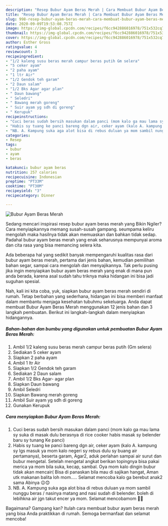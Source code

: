 ```yaml
---
description: "Resep Bubur Ayam Beras Merah | Cara Membuat Bubur Ayam Beras Merah Yang Sedap"
title: "Resep Bubur Ayam Beras Merah | Cara Membuat Bubur Ayam Beras Merah Yang Sedap"
slug: 998-resep-bubur-ayam-beras-merah-cara-membuat-bubur-ayam-beras-merah-yang-sedap
date: 2020-09-09T19:53:08.757Z
image: https://img-global.cpcdn.com/recipes/f6cc942886016978/751x532cq70/bubur-ayam-beras-merah-foto-resep-utama.jpg
thumbnail: https://img-global.cpcdn.com/recipes/f6cc942886016978/751x532cq70/bubur-ayam-beras-merah-foto-resep-utama.jpg
cover: https://img-global.cpcdn.com/recipes/f6cc942886016978/751x532cq70/bubur-ayam-beras-merah-foto-resep-utama.jpg
author: Esther Gross
ratingvalue: 4
reviewcount: 3
recipeingredient:
- "1/2 kaleng susu beras merah campur beras putih Gm selera"
- "5 ceker ayam"
- "2 paha ayam"
- "1 ltr Air"
- "1/2 Gendok teh garam"
- "2 Daun salam"
- "1/2 Bks Agar agar plan"
- " Daun bawang"
- " Seledri"
- " Bawang merah goreng"
- " Suir ayam yg sdh di goreng"
- " Kerupuk"
recipeinstructions:
- "Cuci beras sudah bersih masukan dalam panci (mom kalo ga mau lama sy suka di masak dulu berasnya di rice cooker habis masak sy belender baru sy tunang Ke panci)"
- "Habis sy tuang ke panci bareng dgn air, ceker ayam (kalo A. kampung sy lgs masuk ya mom kalo negeri sy rebus dulu sy buang air pertamanya), beserta garam, Agar2, aduk perlahan sampai air surut dan bubur mengetal. Setelah mengetal angkat berikan topingnya bisa pakai merica ya mom bila suka, kecap, sambal. Oya mom kalo dingin bubur tidak akan mencair( Bisa di panaskan bila mau di sajikan hangat, Aman utk makanan balita loh mom..... Selamat mencoba kalo ga berebut anak2 sama Abinya 😉😊"
- "NB. A. Kampung suka aga alot bisa di rebus duluan ya mom sambil nunggu beras / nasinya matang and nasi sudah di belender. boleh di lebihkna air jgn takut encer ya mom. Selamat mencobamom 🙏😚"
categories:
- Resep
tags:
- bubur
- ayam
- beras

katakunci: bubur ayam beras 
nutrition: 257 calories
recipecuisine: Indonesian
preptime: "PT33M"
cooktime: "PT30M"
recipeyield: "3"
recipecategory: Dinner

---
```



![Bubur Ayam Beras Merah](https://img-global.cpcdn.com/recipes/f6cc942886016978/751x532cq70/bubur-ayam-beras-merah-foto-resep-utama.jpg)

Sedang mencari inspirasi resep bubur ayam beras merah yang Bikin Ngiler? Cara menyiapkannya memang susah-susah gampang. seumpama keliru mengolah maka hasilnya tidak akan memuaskan dan bahkan tidak sedap. Padahal bubur ayam beras merah yang enak seharusnya mempunyai aroma dan cita rasa yang bisa memancing selera kita.

Ada beberapa hal yang sedikit banyak mempengaruhi kualitas rasa dari bubur ayam beras merah, pertama dari jenis bahan, kemudian pemilihan bahan segar, sampai cara mengolah dan menyajikannya. Tak perlu pusing jika ingin menyiapkan bubur ayam beras merah yang enak di mana pun anda berada, karena asal sudah tahu triknya maka hidangan ini bisa jadi suguhan spesial.




Nah, kali ini kita coba, yuk, siapkan bubur ayam beras merah sendiri di rumah. Tetap berbahan yang sederhana, hidangan ini bisa memberi manfaat dalam membantu menjaga kesehatan tubuhmu sekeluarga. Anda dapat membuat Bubur Ayam Beras Merah menggunakan 12 jenis bahan dan 3 langkah pembuatan. Berikut ini langkah-langkah dalam menyiapkan hidangannya.

<!--inarticleads1-->

##### Bahan-bahan dan bumbu yang digunakan untuk pembuatan Bubur Ayam Beras Merah:

1. Ambil 1/2 kaleng susu beras merah campur beras putih (Gm selera)
1. Sediakan 5 ceker ayam
1. Siapkan 2 paha ayam
1. Ambil 1 ltr Air
1. Siapkan 1/2 Gendok teh garam
1. Sediakan 2 Daun salam
1. Ambil 1/2 Bks Agar- agar plan
1. Siapkan  Daun bawang
1. Ambil  Seledri
1. Siapkan  Bawang merah goreng
1. Ambil  Suir ayam yg sdh di goreng
1. Gunakan  Kerupuk




<!--inarticleads2-->

##### Cara menyiapkan Bubur Ayam Beras Merah:

1. Cuci beras sudah bersih masukan dalam panci (mom kalo ga mau lama sy suka di masak dulu berasnya di rice cooker habis masak sy belender baru sy tunang Ke panci)
1. Habis sy tuang ke panci bareng dgn air, ceker ayam (kalo A. kampung sy lgs masuk ya mom kalo negeri sy rebus dulu sy buang air pertamanya), beserta garam, Agar2, aduk perlahan sampai air surut dan bubur mengetal. Setelah mengetal angkat berikan topingnya bisa pakai merica ya mom bila suka, kecap, sambal. Oya mom kalo dingin bubur tidak akan mencair( Bisa di panaskan bila mau di sajikan hangat, Aman utk makanan balita loh mom..... Selamat mencoba kalo ga berebut anak2 sama Abinya 😉😊
1. NB. A. Kampung suka aga alot bisa di rebus duluan ya mom sambil nunggu beras / nasinya matang and nasi sudah di belender. boleh di lebihkna air jgn takut encer ya mom. Selamat mencobamom 🙏😚




Bagaimana? Gampang kan? Itulah cara membuat bubur ayam beras merah yang bisa Anda praktikkan di rumah. Semoga bermanfaat dan selamat mencoba!
